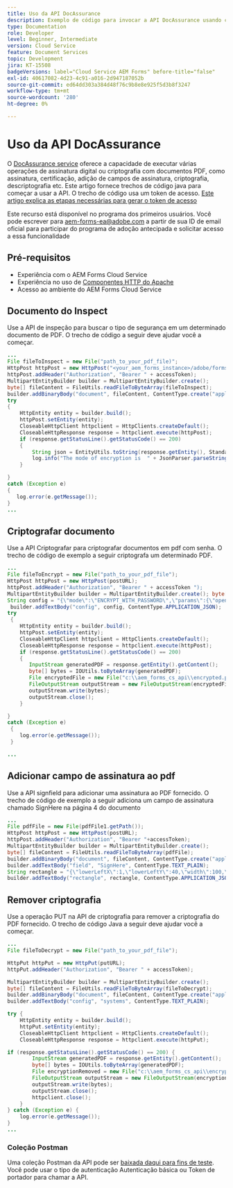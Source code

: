 ```yaml
---
title: Uso da API DocAssurance
description: Exemplo de código para invocar a API DocAssurance usando componentes HTTP do Apache no Java
type: Documentation
role: Developer
level: Beginner, Intermediate
version: Cloud Service
feature: Document Services
topic: Development
jira: KT-15508
badgeVersions: label="Cloud Service AEM Forms" before-title="false"
exl-id: 40617082-4d23-4c91-a016-2d947187052b
source-git-commit: ed64dd303a384d48f76c9b8e8e925f5d3b8f3247
workflow-type: tm+mt
source-wordcount: '280'
ht-degree: 0%

---
```


# Uso da API DocAssurance

O [DocAssurance service](https://developer.adobe.com/experience-manager-forms-cloud-service-developer-reference/api/docassurance/#tag/DocAssurance) oferece a capacidade de executar várias operações de assinatura digital ou criptografia com documentos PDF, como assinatura, certificação, adição de campos de assinatura, criptografia, descriptografia etc.
Este artigo fornece trechos de código java para começar a usar a API. O trecho de código usa um token de acesso. [Este artigo explica as etapas necessárias para gerar o token de acesso](https://experienceleague.adobe.com/en/docs/experience-manager-learn/cloud-service/forms/doc-gen-formscs/introduction)


<span class="preview">Este recurso está disponível no programa dos primeiros usuários. Você pode escrever para aem-forms-ea@adobe.com a partir de sua ID de email oficial para participar do programa de adoção antecipada e solicitar acesso a essa funcionalidade</span>


## Pré-requisitos

* Experiência com o AEM Forms Cloud Service
* Experiência no uso de [Componentes HTTP do Apache](https://hc.apache.org/httpcomponents-client-4.5.x/)
* Acesso ao ambiente do AEM Forms Cloud Service

## Documento do Inspect

Use a API de inspeção para buscar o tipo de segurança em um determinado documento de PDF. O trecho de código a seguir deve ajudar você a começar.

```java
...
File fileToInspect = new File("path_to_your_pdf_file)";
HttpPost httpPost = new HttpPost("<your_aem_forms_instance>/adobe/forms/document/assure/inspect");
httpPost.addHeader("Authorization", "Bearer " + accessToken);
MultipartEntityBuilder builder = MultipartEntityBuilder.create();
byte[] fileContent = FileUtils.readFileToByteArray(fileToInspect);
builder.addBinaryBody("document", fileContent, ContentType.create("application/pdf"), "BenefitOverview.pdf");
try
{
    HttpEntity entity = builder.build();
    httpPost.setEntity(entity);
    CloseableHttpClient httpclient = HttpClients.createDefault();
    CloseableHttpResponse response = httpclient.execute(httpPost);
    if (response.getStatusLine().getStatusCode() == 200)   
    {
        String json = EntityUtils.toString(response.getEntity(), StandardCharsets.UTF_8);
        log.info("The mode of encryption is  " + JsonParser.parseString(json).getAsJsonObject().get("mode").getAsString());
    }

} 
catch (Exception e)
{
   log.error(e.getMessage());
}
...
```


## Criptografar documento

Use a API Criptografar para criptografar documentos em pdf com senha. O trecho de código de exemplo a seguir criptografa um determinado PDF.

```java
...
File fileToEncrypt = new File("path_to_your_pdf_file");
HttpPost httpPost = new HttpPost(postURL);
httpPost.addHeader("Authorization", "Bearer " + accessToken ");
MultipartEntityBuilder builder = MultipartEntityBuilder.create(); byte[] fileContent = FileUtils.readFileToByteArray(fileToEncrypt); builder.addBinaryBody("document", fileContent, ContentType.create("application/pdf"), "BenefitOverview.pdf");
String config = "{\"mode\":\"ENCRYPT_WITH_PASSWORD\",\"params\":{\"openPassword\":\"adobe\",\"permPassword\":\"systems\",\"permissions\":[\"ALL_PERM\"]}}";
 builder.addTextBody("config", config, ContentType.APPLICATION_JSON);
try
 {
    HttpEntity entity = builder.build();
    httpPost.setEntity(entity);
    CloseableHttpClient httpclient = HttpClients.createDefault();
    CloseableHttpResponse response = httpclient.execute(httpPost);
    if (response.getStatusLine().getStatusCode() == 200)
    {
       InputStream generatedPDF = response.getEntity().getContent();
       byte[] bytes = IOUtils.toByteArray(generatedPDF);
       File encryptedFile = new File("c:\\aem_forms_cs_api\\encrypted.pdf");
       FileOutputStream outputStream = new FileOutputStream(encryptedFile);
       outputStream.write(bytes);
       outputStream.close();
    }

}
catch (Exception e)
 {
    log.error(e.getMessage());
 }

...
```

## Adicionar campo de assinatura ao pdf

Use a API signfield para adicionar uma assinatura ao PDF fornecido. O trecho de código de exemplo a seguir adiciona um campo de assinatura chamado SignHere na página 4 do documento

```java
...
File pdfFile = new File(pdfFile1.getPath());
HttpPost httpPost = new HttpPost(postURL);
httpPost.addHeader("Authorization", "Bearer "+accessToken);
MultipartEntityBuilder builder = MultipartEntityBuilder.create();
byte[] fileContent = FileUtils.readFileToByteArray(pdfFile);
builder.addBinaryBody("document", fileContent, ContentType.create("application/pdf"), "BenefitOverview.pdf");
builder.addTextBody("field", "SignHere", ContentType.TEXT_PLAIN);
String rectangle = "{\"lowerLeftX\":1,\"lowerLeftY\":40,\"width\":100,\"height\":100}";
builder.addTextBody("rectangle", rectangle, ContentType.APPLICATION_JSON);
```


## Remover criptografia

Use a operação PUT na API de criptografia para remover a criptografia do PDF fornecido. O trecho de código Java a seguir deve ajudar você a começar.

```java
...
File fileToDecrypt = new File("path_to_your_pdf_file");

HttpPut httpPut = new HttpPut(putURL);
httpPut.addHeader("Authorization", "Bearer " + accessToken);

MultipartEntityBuilder builder = MultipartEntityBuilder.create();
byte[] fileContent = FileUtils.readFileToByteArray(fileToDecrypt);
builder.addBinaryBody("document", fileContent, ContentType.create("application/pdf"), "BenefitOverview.pdf");
builder.addTextBody("config", "systems", ContentType.TEXT_PLAIN);

try {
    HttpEntity entity = builder.build();
    httpPut.setEntity(entity);
    CloseableHttpClient httpclient = HttpClients.createDefault();
    CloseableHttpResponse response = httpclient.execute(httpPut);

if (response.getStatusLine().getStatusCode() == 200) {
        InputStream generatedPDF = response.getEntity().getContent();
        byte[] bytes = IOUtils.toByteArray(generatedPDF);
        File encryptionRemoved = new File("c:\\aem_forms_cs_api\\encryption_removed.pdf");
        FileOutputStream outputStream = new FileOutputStream(encryptionRemoved);
        outputStream.write(bytes);
        outputStream.close();
        httpclient.close();
    }
} catch (Exception e) {
    log.error(e.getMessage());
}
...
```

### Coleção Postman

Uma coleção Postman da API pode ser [baixada daqui para fins de teste](assets/DocAssuranceAPI.postman_collection.json). Você pode usar o tipo de autenticação Autenticação básica ou Token de portador para chamar a API.
